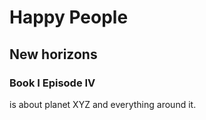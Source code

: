 # Happy People
## New horizons 
### Book I Episode IV

is about planet XYZ and everything around it. 